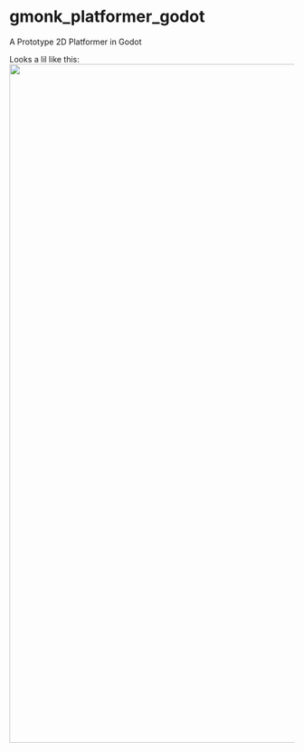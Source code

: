 # gmonk_platformer_godot
A Prototype 2D Platformer in Godot

Looks a lil like this:
<IMG SRC="./static_resources/screen.png" width=1200>

